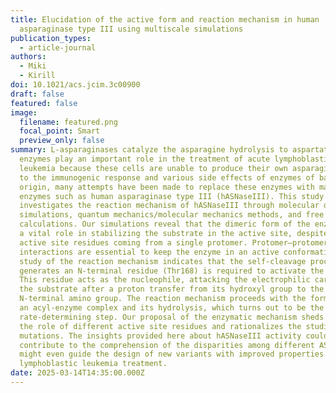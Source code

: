 ```yaml
---
title: Elucidation of the active form and reaction mechanism in human
  asparaginase type III using multiscale simulations
publication_types:
  - article-journal
authors:
  - Miki
  - Kirill
doi: 10.1021/acs.jcim.3c00900
draft: false
featured: false
image:
  filename: featured.png
  focal_point: Smart
  preview_only: false
summary: L-asparaginases catalyze the asparagine hydrolysis to aspartate. These
  enzymes play an important role in the treatment of acute lymphoblastic
  leukemia because these cells are unable to produce their own asparagine. Due
  to the immunogenic response and various side effects of enzymes of bacterial
  origin, many attempts have been made to replace these enzymes with mammalian
  enzymes such as human asparaginase type III (hASNaseIII). This study
  investigates the reaction mechanism of hASNaseIII through molecular dynamics
  simulations, quantum mechanics/molecular mechanics methods, and free energy
  calculations. Our simulations reveal that the dimeric form of the enzyme plays
  a vital role in stabilizing the substrate in the active site, despite the
  active site residues coming from a single protomer. Protomer–protomer
  interactions are essential to keep the enzyme in an active conformation. Our
  study of the reaction mechanism indicates that the self-cleavage process that
  generates an N-terminal residue (Thr168) is required to activate the enzyme.
  This residue acts as the nucleophile, attacking the electrophilic carbon of
  the substrate after a proton transfer from its hydroxyl group to the
  N-terminal amino group. The reaction mechanism proceeds with the formation of
  an acyl-enzyme complex and its hydrolysis, which turns out to be the
  rate-determining step. Our proposal of the enzymatic mechanism sheds light on
  the role of different active site residues and rationalizes the studies on
  mutations. The insights provided here about hASNaseIII activity could
  contribute to the comprehension of the disparities among different ASNases and
  might even guide the design of new variants with improved properties for acute
  lymphoblastic leukemia treatment.
date: 2025-03-14T14:35:00.000Z
---
```


